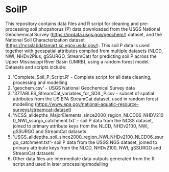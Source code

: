 # SoilP
This repository contains data files and R script for cleaning and pre-processing soil phopshorus (P) data downloaded from the USGS National Geochemical Survey (https://mrdata.usgs.gov/geochem/) dataset, and the National Soil Characterization dataset (https://ncsslabdatamart.sc.egov.usda.gov/). This soil P data is used together with geospatial attributes compiled from multiple datasets (NLCD, NWI, NHDv2Plus, gSSURGO, StreamCat) for predicting soil P across the Upper Mississippi River Basin (UMRB), using a random forest model. Datasets and scripts include:
1. 'Complete_Soil_P_Script.R' - Complete script for all data cleaning, processing and modelling 
2. 'geochem.csv' - USGS National Geochemical Survey data
3. '37TABLES_StreamCat_variables_for_SOIL_P.csv - subset of spatial attributes from the US EPA StreamCat dataset, used in random forest modelling (https://www.epa.gov/national-aquatic-resource-surveys/streamcat-dataset)
4.  'NCSS_alldepths_MajorElements_since2000_region_NLCD06_NHDV2100_NWI_ssurgo_catchment.txt' - soil P data from the NCSS dataset, joined to primary attribute keys from the NLCD, NHDv2100, NWI, gSSURGO and StreamCat datasets
5.   'USGS_alldepths_soil_since2000_region_NWI_NHDv2100_NLCD06_ssurgo_catchment.txt'- soil P data from the USGS NGS dataset, joined to primary attribute keys from the NLCD, NHDv2100, NWI, gSSURGO and StreamCat datasets
6. Other data files are intermediate data outputs generated from the R script and used in later processing/modelling
